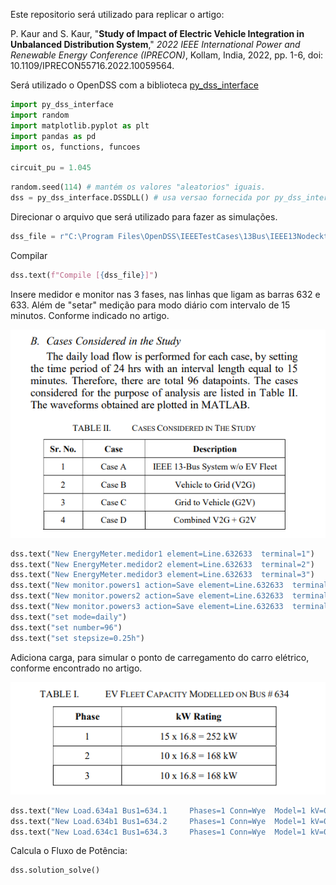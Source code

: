 Este repositorio será utilizado para replicar o artigo:

P. Kaur and S. Kaur, "**Study of Impact of Electric Vehicle Integration in Unbalanced Distribution System**," *2022 IEEE International Power and Renewable Energy Conference (IPRECON)*, Kollam, India, 2022, pp. 1-6, doi: 10.1109/IPRECON55716.2022.10059564.



Será utilizado o OpenDSS com a biblioteca [py_dss_interface](https://pypi.org/project/py-dss-interface/)



```python
import py_dss_interface
import random
import matplotlib.pyplot as plt
import pandas as pd
import os, functions, funcoes

circuit_pu = 1.045
```



```python
random.seed(114) # mantém os valores "aleatorios" iguais.
dss = py_dss_interface.DSSDLL() # usa versao fornecida por py_dss_interface 
```

Direcionar o arquivo que será utilizado para fazer as simulações.

```python
dss_file = r"C:\Program Files\OpenDSS\IEEETestCases\13Bus\IEEE13Nodeckt.dss"
```

Compilar 

```python
dss.text(f"Compile [{dss_file}]")
```

Insere medidor e monitor nas 3 fases, nas linhas que ligam as barras 632 e 633.  Além de "setar" medição para modo diário com intervalo de 15 minutos. Conforme indicado no artigo.

![image-202310030001](./img/image-202310030001.png?raw=true)

```python
dss.text("New EnergyMeter.medidor1 element=Line.632633  terminal=1")
dss.text("New EnergyMeter.medidor2 element=Line.632633  terminal=2")
dss.text("New EnergyMeter.medidor3 element=Line.632633  terminal=3")
dss.text("New monitor.powers1 action=Save element=Line.632633  terminal=1 ppolar=no mode=0")
dss.text("New monitor.powers2 action=Save element=Line.632633  terminal=2 ppolar=no mode=0")
dss.text("New monitor.powers3 action=Save element=Line.632633  terminal=3 ppolar=no mode=0")
dss.text("set mode=daily")
dss.text("set number=96")
dss.text("set stepsize=0.25h")
```



Adiciona carga, para simular o ponto de carregamento do carro elétrico, conforme encontrado no artigo.

![image-20231002132239715](./img/image-20231002132239715.png?raw=true)

```python
dss.text("New Load.634a1 Bus1=634.1     Phases=1 Conn=Wye  Model=1 kV=0.277  kW=252   kvar=0")
dss.text("New Load.634b1 Bus1=634.2     Phases=1 Conn=Wye  Model=1 kV=0.277  kW=168   kvar=0")
dss.text("New Load.634c1 Bus1=634.3     Phases=1 Conn=Wye  Model=1 kV=0.277  kW=168   kvar=0") 
```

Calcula o Fluxo de Potência:

```python
dss.solution_solve()
```





